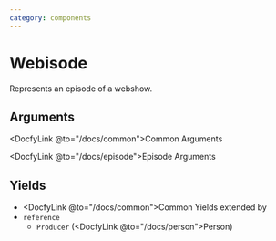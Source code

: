 ```yaml
---
category: components
---
```


# Webisode

Represents an episode of a webshow.

## Arguments

<DocfyLink @to="/docs/common">Common Arguments</DocfyLink>

<DocfyLink @to="/docs/episode">Episode Arguments</DocfyLink>

## Yields

- <DocfyLink @to="/docs/common">Common Yields</DocfyLink> extended by
- `reference`
  - `Producer` (<DocfyLink @to="/docs/person">Person</DocfyLink>)
